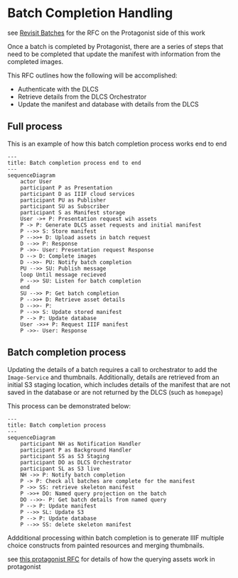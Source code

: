 # Batch Completion Handling

see [Revisit Batches](https://github.com/dlcs/protagonist/pull/929/files#diff-0d380a6db64580407caa9f4adf06d996bda15e74e4781bc048b2ebf4da8e7b74) for the RFC on the Protagonist side of this work

Once a batch is completed by Protagonist, there are a series of steps that need to be completed that update the manifest with information from the completed images.

This RFC outlines how the following will be accomplished:

- Authenticate with the DLCS
- Retrieve details from the DLCS Orchestrator
- Update the manifest and database with details from the DLCS

## Full process

This is an example of how this batch completion process works end to end

```mermaid
---
title: Batch completion process end to end
---
sequenceDiagram
    actor User
    participant P as Presentation
    participant D as IIIF cloud services
    participant PU as Publisher
    participant SU as Subscriber
    participant S as Manifest storage
    User ->+ P: Presentation request wih assets
    P -> P: Generate DLCS asset requests and initial manifest
    P -->> S: Store manifest
    P -->>+ D: Upload assets in batch request
    D -->> P: Response
    P ->>- User: Presentation request Response
    D --> D: Complete images
    D -->>- PU: Notify batch completion
    PU -->> SU: Publish message
    loop Until message recieved
    P -->> SU: Listen for batch completion
    end
    SU -->> P: Get batch completion
    P -->>+ D: Retrieve asset details
    D -->>- P: 
    P -->> S: Update stored manifest
    P --> P: Update database
    User ->>+ P: Request IIIF manifest
    P ->>- User: Response
```

## Batch completion process

Updating the details of a batch requires a call to orchestrator to add the `Image-Service` and thumbnails.  Additionally, details are retrieved from an initial S3 staging location, which includes details of the manifest that are not saved in the database or are not returned by the DLCS (such as `homepage`)

This process can be demonstrated below:

```mermaid
---
title: Batch completion process
---
sequenceDiagram
    participant NH as Notification Handler 
    participant P as Background Handler
    participant SS as S3 Staging
    participant DO as DLCS Orchestrator
    participant SL as S3 live
    NH ->> P: Notify batch completion
    P -> P: Check all batches are complete for the manifest
    P ->> SS: retrieve skeleton manifest 
    P ->>+ DO: Named query projection on the batch
    DO -->>- P: Get batch details from named query
    P --> P: Update manifest
    P -->> SL: Update S3
    P --> P: Update database
    P -->> SS: delete skeleton manifest
```

Addditional processing within batch completion is to generate IIIF multiple choice constructs from painted resources and merging thumbnails.

see [this protagonist RFC](https://github.com/dlcs/protagonist/blob/main/docs/rfcs/019-presentation-dlcs.md) for details of how the querying assets work in protagonist
